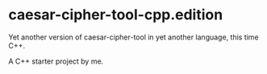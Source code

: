 # caesar-cipher-tool-cpp.edition

Yet another version of caesar-cipher-tool in yet another language, this time C++.

A C++ starter project by me.
